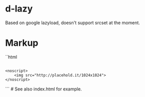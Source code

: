 # d-lazy
Based on google lazyload, doesn't support srcset at the moment.

# Markup

``html
<div class="d-lazy">
	<img src="data:image/gif;base64,R0lGODlhAQABAAAAACH5BAEKAAEALAAAAAABAAEAAAICTAEAOw==" data-src="http://placehold.it/1024x1024">

	<noscript>
		<img src="http://placehold.it/1024x1024">
	</noscript>
</div>
```
# See also index.html for example.
